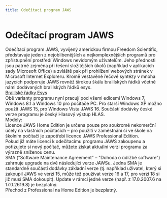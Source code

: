 ```yaml
---
title: Odečítací program JAWS
---
```

# Odečítací program JAWS

Odečítací program JAWS, vyvíjený americkou firmou Freedom Scientific, představuje jeden z nejoblíbenějších a nejkomplexnějších programů pro zpřístupnění prostředí Windows nevidomým uživatelům. Jeho přednosti jsou patrné zejména při řešení složitějších úkolů (například v aplikacích sady Microsoft Office) a zvláště pak při prohlížení webových stránek v Microsoft Internet Exploreru. Kromě vestavěné řečové syntézy v mnoha jazycích podporuje JAWS rovněž širokou škálu braillských řádků včetně námi dodávaných braillských řádků esys.  
[Braillské řádky Esys](clanky.php?id=30)    
Obě varianty programu nyní pracují pod všemi edicemi Windows 7, Windows 8.1 a Windows 10 pro počítače PC. Pro starší Windows XP možno použít JAWS 15, pro Windows Vista JAWS 16. Součástí dodávky české verze programu je český Hlasový výstup HLAS.  
Modely:  
Licence JAWS Home Edition je určena pouze pro soukromé nekomerční účely na vlastních počítačích – pro použití v zaměstnání či ve škole na školním počítači je zapotřebí licence JAWS Professional Edition.  
Pokud již máte licenci k odečítacímu programu JAWS zakoupenu a pořizujete si nový počítač, můžete získat aktuální verzi programu za výrazně sníženou cenu.  
SMA ("Software Maintenance Agreement" – "Dohoda o údržbě software") zahrnuje upgrade na dvě následující verze JAWSu. Jedna SMA je standardně součástí dodávky základní verze (tj. například uživatel, který si zakoupil JAWS ve verzi 15, může též používat verze 16 a 17, pro verzi 18 si již musí SMA dokoupit). Update v rámci jedné verze (např. z 17.0.2007.6 na 17.0.2619.8) je bezplatný.  
Přechod z Professional na Home Edition je bezplatný.